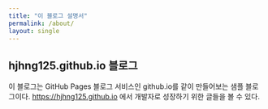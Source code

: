 ```yaml
---
title: "이 블로그 설명서"
permalink: /about/
layout: single
---
```


## hjhng125.github.io 블로그

이 블로그는 GitHub Pages 블로그 서비스인 github.io를 같이 만들어보는 샘플 블로그이다.
<https://hjhng125.github.io> 에서 개발자로 성장하기 위한 글들을 볼 수 있다.